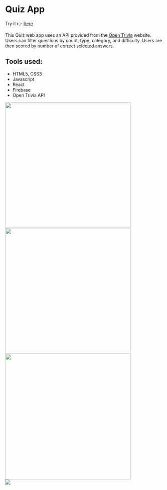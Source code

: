<h1>Quiz App</h1>

Try it 👉 <a href="https://quiz-app-29f85.web.app/"> here</a>

<p>This Quiz web app uses an API provided from the <a href="https://opentdb.com/">Open Trivia</a> website.
Users can filter questions by count, type, category, and difficulty. Users are then scored by number of correct selected answers.
</p>
<h2>Tools used:</h2>
<ul>
  <li>HTML5, CSS3</li>
  <li>Javascript</li>
  <li>React</li>
  <li>Firebase</li>
  <li>Open Trivia API</li>
  </ul>
  
  <div display="flex">
    <img height="400px" src="https://user-images.githubusercontent.com/98196156/221082488-c0eec32b-a125-489c-9857-64e5014e9118.jpg" />
    <img height="400px" src="https://user-images.githubusercontent.com/98196156/221082482-77f342c4-e78a-4743-9750-5b7358f4ac01.jpg" />
    <img height="400px" src="https://user-images.githubusercontent.com/98196156/221082467-f0ebebe3-6791-4f51-b1e2-b1418bd19e35.jpg" />
  </div>
  <img src="https://user-images.githubusercontent.com/98196156/221083298-ce0371d5-b675-42e0-a268-bdfea4494872.gif" />
